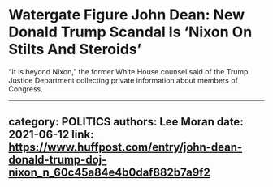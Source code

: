 # Watergate Figure John Dean: New Donald Trump Scandal Is ‘Nixon On Stilts And Steroids’

“It is beyond Nixon," the former White House counsel said of the Trump Justice Department collecting private information about members of Congress.

---
category: POLITICS
authors: Lee Moran
date: 2021-06-12
link: https://www.huffpost.com/entry/john-dean-donald-trump-doj-nixon_n_60c45a84e4b0daf882b7a9f2
---
